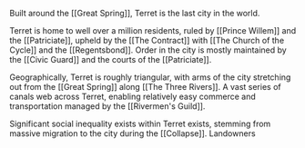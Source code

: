 Built around the [[Great Spring]], Terret is the last city in the world.

Terret is home to well over a million residents, ruled by [[Prince Willem]] and the [[Patriciate]], upheld by the [[The Contract]] with [[The Church of the Cycle]] and the [[Regentsbond]]. Order in the city is mostly maintained by the [[Civic Guard]] and the courts of the [[Patriciate]].

Geographically, Terret is roughly triangular, with arms of the city stretching out from the [[Great Spring]] along [[The Three Rivers]]. A vast series of canals web across Terret, enabling relatively easy commerce and transportation managed by the [[Rivermen's Guild]].

Significant social inequality exists within Terret exists, stemming from massive migration to the city during the [[Collapse]]. Landowners